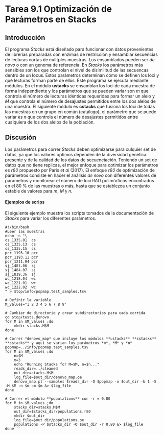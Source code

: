 # Tarea 9.1 Optimización de Parámetros en Stacks

## Introducción

El programa *Stacks* está diseñado para funcionar con datos provenientes de librerías preparadas con enzimas de restricción y ensamblar secuencias de lecturas cortas de múltples muestras. Los ensamblados pueden ser *de novo* o con un genoma de referencia. 
En *Stacks* los parámetros más sensibles son los que controlan el nivel de disimilitud de las secuencas dentro de un locus. Estos parámetros determinan cómo se definen los loci y qué lecturas forman parte de ellos. Este programa se ejecuta mediante módulos. En el módulo **ustacks** se ensamblan los loci de cada muestra de forma independiente y los parámetros que se pueden variar son *m* que controla el número de lecturas idénticas requeridas para formar un alelo y *M* que controla el número de desajustes permitidos entre los dos alelos de una muestra. El siguiente módulo es **cstacks** que fusiona los loci de todas las muestras en un grupo en común (catálogo), el parámetro que se puede variar es *n* que controla el número de desajustes permitidos entre cualquiera de los dos alelos de la población. 


## Discusión
Los parámetros para correr *Stacks* deben optimizarse para culquier set de datos, ya que los valores óptimos dependen de la diversidad genética presente y de la calidad de los datos de secuenciación. Teniendo un set de datos que no tiene replicas, el mejor enfoque para optimizar los parámetros es *r80* propuesto por Paris *et al* (2017). El enfoque *r80* de optimización de parámetros consiste en hacer el análisis *de novo* con diferentes valores de parámetros y monitorear el número de loci RAD polimórficos encontrados en el 80 % de las muestras o más, hasta que se establezca un conjunto estable de valores para *m*, *M* y *n*.

#### Ejemplos de scrips
El siguiente ejemplo muestra los scripts tomados de la documentación de *Stacks* para variar los diferentes parámetros.

```
#!/bin/bash
#Leer las muestras
echo -n "\
cs_1335.01	cs
cs_1335.13	cs
cs_1335.15	cs
pcr_1193.10	pcr
pcr_1193.11	pcr
pcr_1211.04	pcr
sj_1483.06	sj
sj_1484.07	sj
sj_1819.36	sj
wc_1218.04	wc
wc_1221.01	wc
wc_1222.02	wc
" > $top/info/popmap.test_samples.tsv

# Definir la variable
M_values="1 2 3 4 5 6 7 8 9"

# Cambiar de directorio y crear subdirectorios para cada corrida
cd $top/tests.denovo
for M in $M_values ;do
	mkdir stacks.M$M
done

# Correr *denovo_map* que incluye los módulos **ustacks** **cstacks** **sstacks** y aquí se varian los parámetros *m*, *M* y *n*
popmap=../info/popmap.test_samples.tsv
for M in $M_values ;do
	n=$M
	m=3
	echo "Running Stacks for M=$M, n=$n..."
	reads_dir=../cleaned
	out_dir=stacks.M$M
	log_file=$out_dir/denovo_map.oe
	denovo_map.pl --samples $reads_dir -O $popmap -o $out_dir -b 1 -S -M $M -n $n -m $m &> $log_file
done

# Correr el módulo **populations** con -r = 0.80
for M in $M_values ;do
	stacks_dir=stacks.M$M
	out_dir=$stacks_dir/populations.r80
	mkdir $out_dir
	log_file=$out_dir/populations.oe
	populations -P $stacks_dir -O $out_dir -r 0.80 &> $log_file
done```






